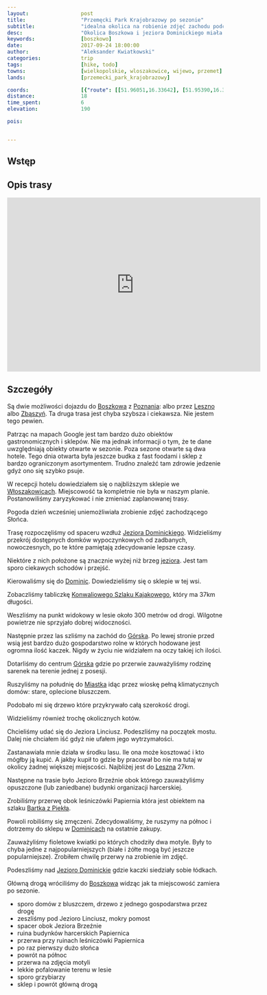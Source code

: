 ```yaml
---
layout:                 post
title:                  "Przemęcki Park Krajobrazowy po sezonie"
subtitle:               "idealna okolica na robienie zdjęć zachodu podczas najgorszej możliwej pogody, największa hodowla kaczek oraz stare, klimatyczne budynki"
desc:                   "Okolica Boszkowa i jeziora Dominickiego miała być najleszą opcją na robienie zdjęć zachodu i wschodu. Niestety pogoda tego dnia "
keywords:               [boszkowo]
date:                   2017-09-24 18:00:00
author:                 "Aleksander Kwiatkowski"
categories:             trip
tags:                   [hike, todo]
towns:                  [wielkopolskie, wloszakowice, wijewo, przemet]
lands:                  [przemecki_park_krajobrazowy]

coords:                 [{"route": [[51.96051,16.33642], [51.95390,16.33771], [51.93638,16.29265], [51.94009,16.25918], [51.93088,16.25703], [51.91945,16.28973], [51.92950,16.28836], [51.93644,16.29248]], "type": "hike"}]
distance:               18
time_spent:             6
elevation:              190  

pois:


---
```


[wiki-boszkowo]: https://pl.wikipedia.org/wiki/Boszkowo
[wiki-poznan]: https://pl.wikipedia.org/wiki/Pozna%C5%84
[wiki-leszno]: https://pl.wikipedia.org/wiki/Leszno
[wiki-zbaszyn]: https://pl.wikipedia.org/wiki/Zb%C4%85szy%C5%84
[wiki-wloszakowice]: https://pl.wikipedia.org/wiki/W%C5%82oszakowice
[wiki-jezioro-dominickie]: https://pl.wikipedia.org/wiki/Jezioro_Dominickie
[wiki-dominice]: https://pl.wikipedia.org/wiki/Dominice
[wiki-gorsko]: https://pl.wikipedia.org/wiki/G%C3%B3rsko_(wojew%C3%B3dztwo_wielkopolskie)
[wiki-miastko]: https://pl.wikipedia.org/wiki/Miastko_(wojew%C3%B3dztwo_wielkopolskie)

[bartek-z-piekla]: http://e-boszkowo.pl/index.php?id=60&id_artykulu=28

Wstęp
-----


Opis trasy
----------

<iframe height='405' width='590' frameborder='0' allowtransparency='true' scrolling='no' src='https://www.strava.com/activities/1200070658/embed/0e82931e7b3e4d7027254241b022099d068d9740'></iframe>

Szczegóły
---------

Są dwie możliwości dojazdu do [Boszkowa][wiki-boszkowo] z
[Poznania][wiki-poznan]: albo przez [Leszno][wiki-leszno] albo
[Zbąszyń][wiki-zbaszyn]. Ta druga trasa jest chyba szybsza i ciekawsza. Nie jestem
tego pewien.

Patrząc na mapach Google jest tam bardzo dużo obiektów gastronomicznych i sklepów.
Nie ma jednak informacji o tym, że te dane uwzględniają obiekty otwarte w
sezonie.
Poza sezone otwarte są dwa hotele. Tego dnia otwarta była jeszcze budka z fast foodami
i sklep z bardzo ograniczonym asortymentem. Trudno znaleźć tam zdrowie jedzenie gdyż ono
się szybko psuje.

W recepcji hotelu dowiedziałem się o najbliższym sklepie we [Włoszakowicach][wiki-wloszakowice].
Miejscowość ta kompletnie nie była w naszym planie. Postanowiliśmy zaryzykować
i nie zmieniać zaplanowanej trasy.

Pogoda dzień wcześniej uniemożliwiała zrobienie zdjęć zachodzącego Słońca.

Trasę rozpoczęliśmy od spaceru wzdłuż [Jeziora Dominickiego][wiki-jezioro-dominickie].
Widzieliśmy przekrój dostępnych domków wypoczynkowych od zadbanych, nowoczesnych, po
te które pamiętają zdecydowanie lepsze czasy.

Niektóre z nich położone są znacznie wyżej niż brzeg [jeziora][wiki-jezioro-dominickie].
Jest tam sporo ciekawych schodów i przejść.

Kierowaliśmy się do [Dominic][wiki-dominice]. Dowiedzieliśmy się o sklepie
w tej wsi.

[wiki-szlak-konwaliowy]: https://pl.wikipedia.org/wiki/Szlak_Konwaliowy

Zobaczliśmy tabliczkę [Konwaliowego Szlaku Kajakowego][wiki-szlak-konwaliowy],
który ma 37km długości.

Weszliśmy na punkt widokowy w lesie około 300 metrów od drogi. Wilgotne
powietrze nie sprzyjało dobrej widoczności.

Następnie przez las szliśmy na zachód do [Górska][wiki-gorsko].
Po lewej stronie przed wsią jest bardzo dużo gospodarstwo rolne w których
hodowane jest ogromna ilość kaczek. Nigdy w życiu nie widziałem na oczy
takiej ich ilości.

Dotarliśmy do centrum [Górska][wiki-gorsko] gdzie po przerwie zauważyliśmy
rodzinę sarenek na terenie jednej z posesji.

Ruszyliśmy na południę do [Miastka][wiki-miastko] idąc przez wioskę pełną
klimatycznych domów: stare, oplecione bluszczem.

Podobało mi się drzewo które przykrywało całą szerokość drogi.

Widzieliśmy również trochę okolicznych kotów.

Chcieliśmy udać się do Jeziora Linciusz.
Podeszliśmy na początek mostu. Dalej nie chciałem iść gdyż nie ufałem
jego wytrzymałości.

Zastanawiała mnie działa w środku lasu. Ile ona może kosztować i kto
mógłby ją kupić. A jakby kupił to gdzie by pracował bo nie ma tutaj
w okolicy żadnej większej miejscości. Najbliżej jest do
[Leszna][wiki-leszno] 27km.

Następne na trasie było Jezioro Brzeźnie
obok którego zauważyliśmy opuszczone (lub zaniedbane) budynki
organizacji harcerskiej.

Zrobiliśmy przerwę obok leśniczówki Papiernia która jest obiektem na
szlaku [Bartka z Piekła][bartek-z-piekla].

Powoli robiliśmy się zmęczeni. Zdecydowaliśmy, że ruszymy na północ
i dotrzemy do sklepu w [Dominicach][wiki-dominice] na ostatnie
zakupy.

Zauważyliśmy fioletowe kwiatki po których chodziły dwa motyle. Były to
chyba jedne z najpopularniejszych (białe i żółte mogą być jeszcze popularniejsze).
Zrobiłem chwilę przerwy na zrobienie im zdjęć.

Podeszliśmy nad [Jezioro Dominickie][wiki-jezioro-dominickie] gdzie kaczki
siedziały sobie łódkach.

Główną drogą wróciliśmy do [Boszkowa][wiki-boszkowo] widząc jak ta miejscowość
zamiera po sezonie.

* sporo domów z bluszczem, drzewo z jednego gospodarstwa przez drogę
* zeszliśmy pod Jezioro Linciusz, mokry pomost
* spacer obok Jeziora Brzeźnie
* ruina budynków harcerskich Papiernica
* przerwa przy ruinach leśniczówki Papiernica
* po raz pierwszy dużo słońca
* powrót na północ
* przerwa na zdjęcia motyli
* lekkie pofalowanie terenu w lesie
* sporo grzybiarzy
* sklep i powrót główną drogą
